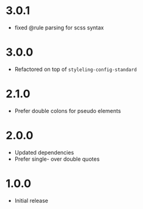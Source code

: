 # 3.0.1

-   fixed @rule parsing for scss syntax

# 3.0.0

-   Refactored on top of `styleling-config-standard`

# 2.1.0

-   Prefer double colons for pseudo elements

# 2.0.0

-   Updated dependencies
-   Prefer single- over double quotes

# 1.0.0

-   Initial release
